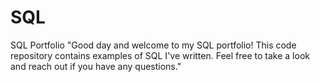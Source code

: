 # SQL
SQL Portfolio
"Good day and welcome to my SQL portfolio! This code repository contains 
examples of SQL I've written. Feel free to take a look and reach out if 
you have any questions."